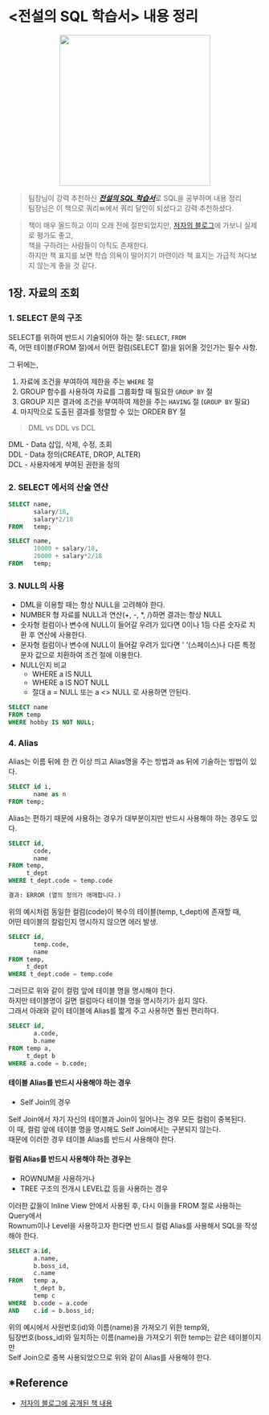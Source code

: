 # <전설의 SQL 학습서> 내용 정리

<div align=center>
<img src="https://github.com/Integerous/TIL/blob/master/ETC/images/oracleExpert.png?raw=true" width="300" height="300">
</div>


>팀장님이 강력 추천하신 [***전설의 SQL 학습서***](http://www.kyobobook.co.kr/product/detailViewKor.laf?mallGb=KOR&ejkGb=KOR&barcode=9788972806172)로 SQL을 공부하며 내용 정리  
>팀장님은 이 책으로 쿼리ㅄ에서 쿼리 달인이 되셨다고 강력 추천하셨다.  

>책이 매우 올드하고 이미 오래 전에 절판되었지만, [저자의 블로그](http://blog.daum.net/why_i_am/45)에 가보니 실제로 평가도 좋고,  
>책을 구하려는 사람들이 아직도 존재한다.  
>하지만 책 표지를 보면 학습 의욕이 떨어지기 마련이라 책 표지는 가급적 쳐다보지 않는게 좋을 것 같다.


## 1장. 자료의 조회

### 1. SELECT 문의 구조

SELECT를 위하여 반드시 기술되어야 하는 절: `SELECT`, `FROM`  
즉, 어떤 테이블(FROM 절)에서 어떤 컬럼(SELECT 절)을 읽어올 것인가는 필수 사항.

그 뒤에는,  
1. 자료에 조건을 부여하여 제한을 주는 `WHERE` 절
2. GROUP 함수를 사용하여 자료를 그룹화할 때 필요한 `GROUP BY` 절
3. GROUP 지은 결과에 조건을 부여하여 제한을 주는 `HAVING` 절 (`GROUP BY` 필요)
4. 마지막으로 도출된 결과를 정렬할 수 있는 ORDER BY 절


>DML vs DDL vs DCL

DML - Data 삽입, 삭제, 수정, 조회  
DDL - Data 정의(CREATE, DROP, ALTER)  
DCL - 사용자에게 부여된 권한을 정의


### 2. SELECT 에서의 산술 연산

~~~sql
SELECT name,
       salary/18,
       salary*2/18
FROM   temp;
~~~

~~~sql
SELECT name,
       10000 + salary/18,
       20000 + salary*2/18
FROM   temp;
~~~

### 3. NULL의 사용
- DML을 이용할 때는 항상 NULL을 고려해야 한다.  
- NUMBER 형 자료를 NULL과 연산(+, -, *, /)하면 결과는 항상 NULL
- 숫자형 컬럼이나 변수에 NULL이 들어갈 우려가 있다면 0이나 1등 다른 숫자로 치환 후 연산에 사용한다.
- 문자형 컬럼이나 변수에 NULL이 들어갈 우려가 있다면 ' '(스페이스)나 다른 특정 문자 값으로 치환하여 조건 절에 이용한다.
- NULL인지 비교
  - WHERE a IS NULL
  - WHERE a IS NOT NULL
  - 절대 a = NULL 또는 a <> NULL 로 사용하면 안된다.
  
~~~sql
SELECT name
FROM temp
WHERE hobby IS NOT NULL;
~~~

### 4. Alias

Alias는 이름 뒤에 한 칸 이상 띄고 Alias명을 주는 방법과 as 뒤에 기술하는 방법이 있다.

~~~sql
SELECT id i,
       name as n
FROM temp;
~~~

Alias는 편하기 때문에 사용하는 경우가 대부분이지만 반드시 사용해야 하는 경우도 있다.  

~~~sql
SELECT id,
       code,
       name
FROM temp,
     t_dept
WHERE t_dept.code = temp.code

결과: ERROR (열의 정의가 애매합니다.)
~~~

위의 예시처럼 동일한 컬럼(code)이 복수의 테이블(temp, t_dept)에 존재할 때,  
어떤 테이블의 칼럼인지 명시하지 않으면 에러 발생.

~~~sql
SELECT id,
       temp.code,
       name
FROM temp,
     t_dept
WHERE t_dept.code = temp.code
~~~

그러므로 위와 같이 컬럼 앞에 테이블 명을 명시해야 한다.  
하지만 테이블명이 길면 컬럼마다 테이블 명을 명시하기가 쉽지 않다.  
그래서 아래와 같이 테이블에 Alias를 짧게 주고 사용하면 훨씬 편리하다.

~~~sql
SELECT id,
       a.code,
       b.name
FROM temp a,
     t_dept b
WHERE a.code = b.code;
~~~

#### 테이블 Alias를 반드시 사용해야 하는 경우
- Self Join의 경우  

Self Join에서 자기 자신의 테이블과 Join이 일어나는 경우 모든 컬럼이 중복된다.  
이 때, 컬럼 앞에 테이블 명을 명시해도 Self Join에서는 구분되지 않는다.  
때문에 이러한 경우 테이블 Alias를 반드시 사용해야 한다.

#### 컬럼 Alias를 반드시 사용해야 하는 경우는
- ROWNUM을 사용하거나
- TREE 구조의 전개시 LEVEL값 등을 사용하는 경우

이러한 값들이 Inline View 안에서 사용된 후, 다시 이들을 FROM 절로 사용하는 Query에서  
Rownum이나 Level을 사용하고자 한다면 반드시 컬럼 Alias를 사용해서 SQL을 작성해야 한다.

~~~sql
SELECT a.id,
       a.name,
       b.boss_id,
       c.name
FROM   temp a,
       t_dept b,
       temp c
WHERE  b.code = a.code
AND    c.id = b.boss_id;
~~~

위의 예시에서 사원번호(id)와 이름(name)을 가져오기 위한 temp와,  
팀장번호(boss_id)와 일치하는 이름(name)을 가져오기 위한 temp는 같은 테이블이지만  
Self Join으로 중복 사용되었으므로 위와 같이 Alias를 사용해야 한다.



## *Reference
- [저자의 블로그에 공개된 책 내용](http://blog.daum.net/why_i_am/45)
